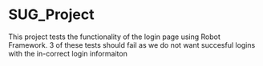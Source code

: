 # SUG_Project
This project tests the functionality of the login page using Robot Framework. 
3 of these tests should fail as we do not want succesful logins with the in-correct login informaiton
